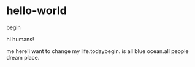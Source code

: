 # hello-world
begin

hi humans!

me here!i want to change my life.todaybegin.
is all blue ocean.all people dream place.

